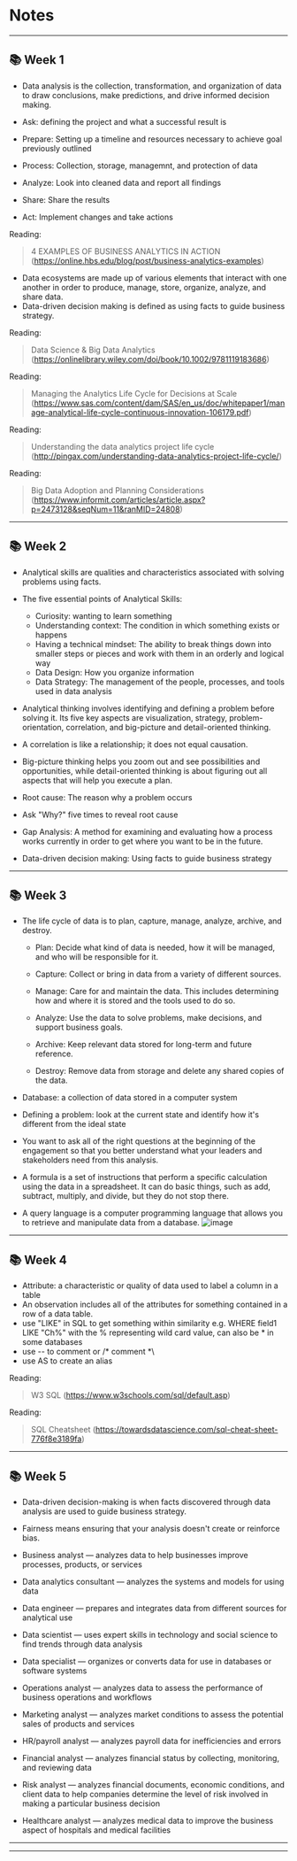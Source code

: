 # Notes 
_______________________
## :books: Week 1

- Data analysis is the collection, transformation, and organization of data to draw conclusions, make predictions, and drive informed decision making.

- Ask: defining the project and what a successful result is
- Prepare: Setting up a timeline and resources necessary to achieve goal previously outlined
- Process: Collection, storage, managemnt, and protection of data
- Analyze: Look into cleaned data and report all findings
- Share: Share the results
- Act: Implement changes and take actions

Reading: 

> 4 EXAMPLES OF BUSINESS ANALYTICS IN ACTION (https://online.hbs.edu/blog/post/business-analytics-examples)

- Data ecosystems are made up of various elements that interact with one another in order to produce, manage, store, organize, analyze, and share data.
- Data-driven decision making is defined as using facts to guide business strategy.

Reading:

> Data Science & Big Data Analytics (https://onlinelibrary.wiley.com/doi/book/10.1002/9781119183686)

Reading: 

> Managing the Analytics Life Cycle for Decisions at Scale (https://www.sas.com/content/dam/SAS/en_us/doc/whitepaper1/manage-analytical-life-cycle-continuous-innovation-106179.pdf)

Reading: 

> Understanding the data analytics project life cycle (http://pingax.com/understanding-data-analytics-project-life-cycle/)

Reading: 

> Big Data Adoption and Planning Considerations (https://www.informit.com/articles/article.aspx?p=2473128&seqNum=11&ranMID=24808) 
_______________________
## :books: Week 2

- Analytical skills are qualities and characteristics associated with solving problems using facts.
- The five essential points of Analytical Skills: 
  - Curiosity: wanting to learn something
  - Understanding context: The condition in which something exists or happens
  - Having a technical mindset: The ability to break things down into smaller steps or pieces and work with them in an orderly and logical way
  - Data Design: How you organize information
  - Data Strategy: The management of the people, processes, and tools used in data analysis 

- Analytical thinking involves identifying and defining a problem before solving it. Its five key aspects are visualization, strategy, problem-orientation, correlation, and big-picture and detail-oriented thinking.
- A correlation is like a relationship; it does not equal causation.
- Big-picture thinking helps you zoom out and see possibilities and opportunities, while detail-oriented thinking is about figuring out all aspects that will help you execute a plan.
- Root cause: The reason why a problem occurs
- Ask "Why?" five times to reveal root cause
- Gap Analysis: A method for examining and evaluating how a process works currently in order to get where you want to be in the future.
- Data-driven decision making: Using facts to guide business strategy
_______________________
## :books: Week 3

- The life cycle of data is to plan, capture, manage, analyze, archive, and destroy.
  - Plan: Decide what kind of data is needed, how it will be managed, and who will be responsible for it.

  - Capture: Collect or bring in data from a variety of different sources.
  - Manage: Care for and maintain the data. This includes determining how and where it is stored and the tools used to do so.
  - Analyze: Use the data to solve problems, make decisions, and support business goals.
  - Archive: Keep relevant data stored for long-term and future reference.
  - Destroy: Remove data from storage and delete any shared copies of the data.
  
- Database: a collection of data stored in a computer system
- Defining a problem: look at the current state and identify how it's different from the ideal state
- You want to ask all of the right questions at the beginning of the engagement so that you better understand what your leaders and stakeholders need from this analysis.
- A formula is a set of instructions that perform a specific calculation using the data in a spreadsheet. It can do basic things, such as add, subtract, multiply, and divide, but they do not stop there.
- A query language is a computer programming language that allows you to retrieve and manipulate data from a database. 
![image](https://user-images.githubusercontent.com/109057183/221278645-134b0356-3158-4987-86ff-691081596c4f.png)

_______________________
## :books: Week 4

- Attribute: a characteristic or quality of data used to label a column in a table
- An observation includes all of the attributes for something contained in a row of a data table.
- use "LIKE" in SQL to get something within similarity e.g. WHERE field1 LIKE "Ch%" with the % representing wild card value, can also be * in some databases
- use -- to comment or /* comment *\
- use AS to create an alias

Reading:

> W3 SQL (https://www.w3schools.com/sql/default.asp)

Reading:

> SQL Cheatsheet (https://towardsdatascience.com/sql-cheat-sheet-776f8e3189fa)


_______________________
## :books: Week 5

- Data-driven decision-making is when facts discovered through data analysis are used to guide business strategy.
- Fairness means ensuring that your analysis doesn't create or reinforce bias. 

- Business analyst — analyzes data to help businesses improve processes, products, or services

- Data analytics consultant — analyzes the systems and models for using data

- Data engineer — prepares and integrates data from different sources for analytical use

- Data scientist — uses expert skills in technology and social science to find trends through data analysis

- Data specialist — organizes or converts data for use in databases or software systems

- Operations analyst — analyzes data to assess the performance of business operations and workflows

- Marketing analyst — analyzes market conditions to assess the potential sales of products and services 

- HR/payroll analyst — analyzes payroll data for inefficiencies and errors

- Financial analyst — analyzes financial status by collecting, monitoring, and reviewing data

- Risk analyst — analyzes financial documents, economic conditions, and client data to help companies determine the level of risk involved in making a particular business decision

- Healthcare analyst — analyzes medical data to improve the business aspect of hospitals and medical facilities
_______________________
_______________________
